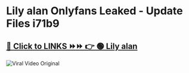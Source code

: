 
 # Lily alan Onlyfans Leaked - Update Files i71b9

## <h2><a href="https://clipsfans.com/Lily_alan&ref=git">🔗 Click to LINKS ⏩⏩ 👉 🟢 Lily alan </a></h2>

<a href="https://clipsfans.com/Lily_alan&ref=git" rel="nofollow" data-target="animated-image.originalLink"><img src="https://i.ibb.co.com/xMMVF88/686577567.gif" alt="Viral Video Original" style="max-width: 100%; display: inline-block;" data-target="animated-image.originalImage"></a>

